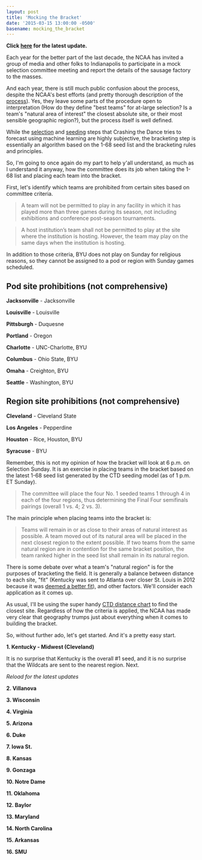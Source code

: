 ```yaml
---
layout: post
title: 'Mocking the Bracket'
date: '2015-03-15 13:00:00 -0500'
basename: mocking_the_bracket
---
```

**Click [here](#latest) for the latest update.**

Each year for the better part of the last decade, the NCAA has invited a group of media
and other folks to Indianapolis to participate in a mock selection committee
meeting and report the details of the sausage factory to the masses.

And each year, there is still much public confusion about the process,
despite the NCAA's best efforts (and pretty thorough description of the
[process](http://i.turner.ncaa.com/dr/ncaa/ncaa7/release/sites/default/files/images/2015/02/16/2014-15_principles_and_procedures.pdf)).
Yes, they leave some parts of the procedure open to interpretation
(How do they define "best teams" for at-large selection? Is a team's "natural
area of interest" the closest absolute site, or their most sensible geographic
region?), but the process itself is well defined.

While the [selection](http://crashingthedance.com/selection) and
[seeding](http://crashingthedance.com/seeding) steps that Crashing the Dance
tries to forecast using machine learning are highly subjective, the bracketing
step is essentially an algorithm based on the 1-68 seed list and the bracketing
rules and principles.

So, I'm going to once again do my part to help y'all understand, as much as I
understand it anyway, how the committee does its job when taking the 1-68 list
and placing each team into the bracket.

First, let's identify which teams are prohibited from certain sites based on
committee criteria.

> A team will not be permitted to play in any facility in which it has played
> more than three games during its season, not including exhibitions and
> conference post-season tournaments.

> A host institution’s team shall not be permitted to play at the site where the
> institution is hosting. However, the team may play on the same days when the
> institution is hosting.

In addition to those criteria, BYU does not play on Sunday for religious
reasons, so they cannot be assigned to a pod or region with Sunday games
scheduled.

<a name='pod-prohibitions'></a>

Pod site prohibitions (not comprehensive)
-----------------------------------------
**Jacksonville** - Jacksonville

**Louisville** - Louisville

**Pittsburgh** - Duquesne

**Portland** - Oregon

**Charlotte** - UNC-Charlotte, BYU

**Columbus** - Ohio State, BYU

**Omaha** - Creighton, BYU

**Seattle** - Washington, BYU

<a name='region-prohibitions'></a>

Region site prohibitions (not comprehensive)
-----------------------------------------
**Cleveland** - Cleveland State

**Los Angeles** - Pepperdine

**Houston** - Rice, Houston, BYU

**Syracuse** - BYU

Remember, this is not my opinion of how the bracket will look at 6 p.m. on
Selection Sunday. It is an exercise in placing teams in the bracket based on the
latest 1-68 seed list generated by the CTD seeding model (as of 1 p.m. ET Sunday).

> The committee will place the four No. 1 seeded teams 1 through 4 in each of
> the four regions, thus determining the Final Four semifinals pairings (overall
> 1 vs. 4; 2 vs. 3).

The main principle when placing teams into the bracket is:

> Teams will remain in or as close to their areas of natural interest as
> possible. A team moved out of its natural area will be placed in the next
> closest region to the extent possible. If two teams from the same natural
> region are in contention for the same bracket position, the team ranked higher
> in the seed list shall remain in its natural region.

There is some debate over what a team's "natural region" is for the purposes of
bracketing the field. It is generally a balance between distance to each site,
"fit" (Kentucky was sent to Atlanta over closer St. Louis in 2012 because it was
[deemed a better fit](http://espn.go.com/mens-college-basketball/tournament/2012/story/_/id/7674260/men-ncaa-tournament-2012-selection-committee-did-best-keep-teams-home)), and other factors. We'll consider each application as it comes up. 

As usual, I'll be using the super handy
[CTD distance chart](http://crashingthedance.com/distance) to find the closest site.
Regardless of how the criteria is applied, the NCAA has made very clear that
geography trumps just about everything when it comes to building the bracket.

So, without further ado, let's get started. And it's a pretty easy start.

**1. Kentucky - Midwest (Cleveland)**

It is no surprise that Kentucky is the overall #1 seed, and it is no surprise
that the Wildcats are sent to the nearest region. Next.

<a name='latest'></a>
*Reload for the latest updates*

**2. Villanova**

**3. Wisconsin**

**4. Virginia**

**5. Arizona**

**6. Duke**

**7. Iowa St.**

**8. Kansas**

**9. Gonzaga**

**10.  Notre Dame**

**11.  Oklahoma**

**12.  Baylor**

**13.  Maryland**

**14.  North Carolina**

**15.  Arkansas**

**16.  SMU**


